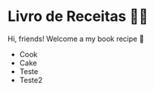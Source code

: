 # Livro de Receitas :man_cook:

Hi, friends! Welcome a my book recipe :book:

- Cook
- Cake
- Teste
- Teste2
